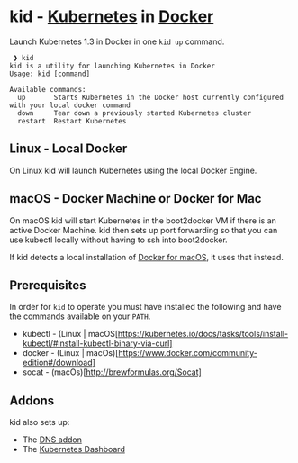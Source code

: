 # kid - [Kubernetes](http://kubernetes.io) in [Docker](https://www.docker.com)

Launch Kubernetes 1.3 in Docker in one `kid up` command.

```
 ❱ kid
kid is a utility for launching Kubernetes in Docker
Usage: kid [command]

Available commands:
  up       Starts Kubernetes in the Docker host currently configured with your local docker command
  down     Tear down a previously started Kubernetes cluster
  restart  Restart Kubernetes
```

## Linux - Local Docker

On Linux kid will launch Kubernetes using the local Docker Engine.

## macOS - Docker Machine or Docker for Mac

On macOS kid will start Kubernetes in the boot2docker VM if there is an active Docker Machine. kid then sets up port forwarding so that you can use kubectl locally without having to ssh into boot2docker.

If kid detects a local installation of [Docker for macOS](https://www.docker.com/products/docker#/mac), it uses that instead.

## Prerequisites

In order for `kid` to operate you must have installed the following and have the commands available on your `PATH`.

- kubectl - (Linux | macOS[https://kubernetes.io/docs/tasks/tools/install-kubectl/#install-kubectl-binary-via-curl]
- docker - (Linux | macOs)[https://www.docker.com/community-edition#/download]
- socat - (macOs)[http://brewformulas.org/Socat]

## Addons

kid also sets up:

 * The [DNS addon](https://github.com/kubernetes/kubernetes/tree/master/cluster/addons/dns)
 * The [Kubernetes Dashboard](https://github.com/kubernetes/dashboard)
